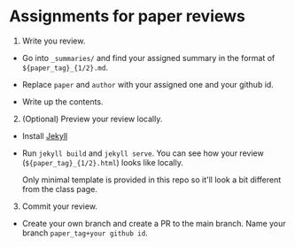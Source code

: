 # Assignments for paper reviews

1. Write you review.

  - Go into `_summaries/` and find your assigned summary in the format of `${paper_tag}_{1/2}.md`.

  - Replace `paper` and `author` with your assigned one and your github id.

  - Write up the contents.


2. (Optional) Preview your review locally.

  - Install [Jekyll](https://jekyllrb.com/docs/installation/)

  - Run `jekyll build` and `jekyll serve`. You can see how your review (`${paper_tag}_{1/2}.html`) looks like locally.

    Only minimal template is provided in this repo so it'll look a bit different from the class page.

3. Commit your review.

  - Create your own branch and create a PR to the main branch. Name your branch `paper_tag+your github id`.











